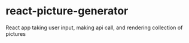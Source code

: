 # react-picture-generator
React app taking user input, making api call, and rendering collection of pictures
